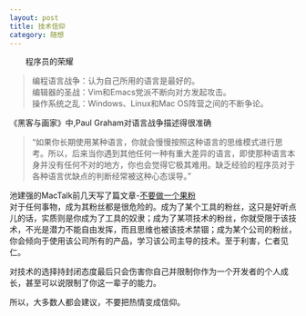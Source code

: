 ```yaml
---
layout: post  
title: 技术信仰  
category: 随想  
---
```

&emsp;&emsp;程序员的荣耀  
>编程语言战争：认为自己所用的语言是最好的。  
>编辑器的圣战：Vim和Emacs党派不断向对方发起攻击。  
>操作系统之乱：Windows、Linux和Mac OS阵营之间的不断争论。

《黑客与画家》中,Paul Graham对语言战争描述得很准确
>“如果你长期使用某种语言，你就会慢慢按照这种语言的思维模式进行思考。所以，后来当你遇到其他任何一种有重大差异的语言，即使那种语言本身并没有任何不对的地方，你也会觉得它极其难用。缺乏经验的程序员对于各种语言优缺点的判断经常被这种心态误导。”

池建强的MacTalk前几天写了篇文章-[不要做一个果粉](http://chijianqiang.baijia.baidu.com/article/13794)  
对于任何事物，成为其粉丝都是很危险的。成为了某个工具的粉丝，这只是好听点儿的话，实质则是你成为了工具的奴隶；成为了某项技术的粉丝，你就受限于该技术，不光是潜力不能自由发挥，而且思维也被该技术禁锢；成为某个公司的粉丝，你会倾向于使用该公司所有的产品，学习该公司主导的技术。至于利害，仁者见仁。

对技术的选择持封闭态度最后只会伤害你自己并限制你作为一个开发者的个人成长，甚至可以说限制了你这一辈子的能力。

所以，大多数人都会建议，不要把热情变成信仰。